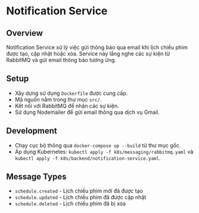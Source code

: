 # Notification Service

## Overview
Notification Service xử lý việc gửi thông báo qua email khi lịch chiếu phim được tạo, cập nhật hoặc xóa. Service này lắng nghe các sự kiện từ RabbitMQ và gửi email thông báo tương ứng.

## Setup
- Xây dựng sử dụng `Dockerfile` được cung cấp.
- Mã nguồn nằm trong thư mục `src/`.
- Kết nối với RabbitMQ để nhận các sự kiện.
- Sử dụng Nodemailer để gửi email thông qua dịch vụ Gmail.

## Development
- Chạy cục bộ thông qua `docker-compose up --build` từ thư mục gốc.
- Áp dụng Kubernetes: `kubectl apply -f k8s/messaging/rabbitmq.yaml` và `kubectl apply -f k8s/backend/notification-service.yaml`.

## Message Types
- `schedule.created` - Lịch chiếu phim mới đã được tạo
- `schedule.updated` - Lịch chiếu phim đã được cập nhật
- `schedule.deleted` - Lịch chiếu phim đã bị xóa